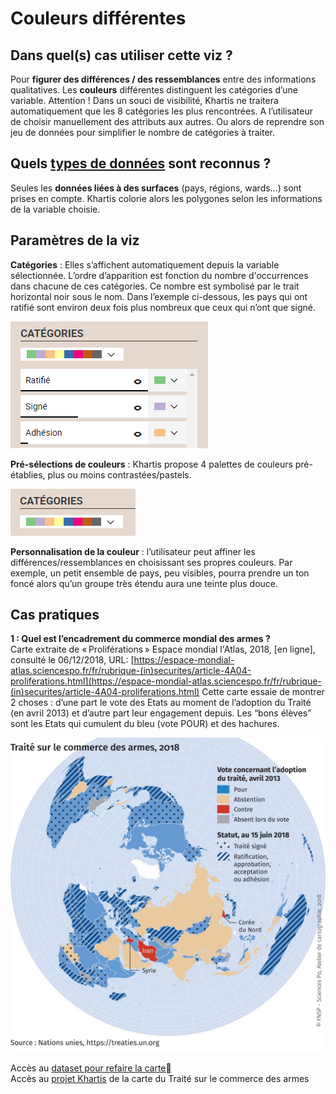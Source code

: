 # Couleurs différentes
## Dans quel(s) cas utiliser cette viz ?
Pour **figurer des différences / des ressemblances** entre des informations qualitatives. Les **couleurs** différentes distinguent les catégories d’une variable.
Attention ! Dans un souci de visibilité, Khartis ne traitera automatiquement que les 8 catégories les plus rencontrées. A l’utilisateur de choisir manuellement des attributs aux autres. Ou alors de reprendre son jeu de données pour simplifier le nombre de catégories à traiter.

## Quels [types de données](../importer-des-donnees#types-de-donnees-reconnus) sont reconnus ?
Seules les **données liées à des surfaces** (pays, régions, wards…) sont prises en compte. Khartis colorie alors les polygones selon les informations de la variable choisie.

## Paramètres de la viz
**Catégories** : Elles s’affichent automatiquement depuis la variable sélectionnée. L’ordre d’apparition est fonction du nombre d'occurrences dans chacune de ces catégories. Ce nombre est symbolisé par le trait horizontal noir sous le nom. Dans l’exemple ci-dessous, les pays qui ont ratifié sont environ deux fois plus nombreux que ceux qui n’ont que signé.

![picker-categories](./assets/viz-04-03-picker-categories.jpg)

**Pré-sélections de couleurs** : Khartis propose 4 palettes de couleurs pré-établies, plus ou moins contrastées/pastels.

![picker-categories](./assets/viz-04-04-picker-couleurs.jpg)

**Personnalisation de la couleur** : l’utilisateur peut affiner les différences/ressemblances en choisissant ses propres couleurs. Par exemple, un petit ensemble de pays, peu visibles, pourra prendre un ton foncé alors qu’un groupe très étendu aura une teinte plus douce.

## Cas pratiques
**1 : Quel est l’encadrement du commerce mondial des armes ?**  
Carte extraite de « Proliférations » Espace mondial l'Atlas, 2018, [en ligne], consulté le 06/12/2018, URL:
[https://espace-mondial-atlas.sciencespo.fr/fr/rubrique-(in)securites/article-4A04-proliferations.html](https://espace-mondial-atlas.sciencespo.fr/fr/rubrique-(in)securites/article-4A04-proliferations.html)
Cette carte essaie de montrer 2 choses : d’une part le vote des Etats au moment de l’adoption du Traité (en avril 2013) et d’autre part leur engagement depuis. Les “bons élèves” sont les Etats qui cumulent du bleu (vote POUR) et des hachures.

![carte-commerce-armes-legeres-2018](./assets/viz-04-05-carte-traite-commerce-armes-2018-medium-full-3x.jpeg)

Accès au [dataset pour refaire la carte](.assets/data/4-Couleurs-differentes-Traite-commerce-armes-2018.csv)  
Accès au [projet Khartis](.assets/data/4-Couleurs-differentes-Traite-commerce-armes-2018-Projet-Khartis.kh.zip) de la carte du Traité sur le commerce des armes
